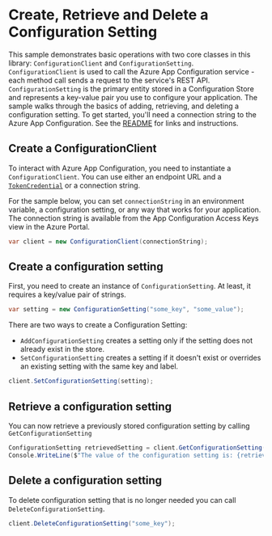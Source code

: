 # Create, Retrieve and Delete a Configuration Setting

This sample demonstrates basic operations with two core classes in this library: `ConfigurationClient` and `ConfigurationSetting`. `ConfigurationClient` is used to call the Azure App Configuration service - each method call sends a request to the service's REST API.  `ConfigurationSetting` is the primary entity stored in a Configuration Store and represents a key-value pair you use to configure your application.  The sample walks through the basics of adding, retrieving, and deleting a configuration setting. To get started, you'll need a connection string to the Azure App Configuration. See the [README](../README.md) for links and instructions.

 ## Create a ConfigurationClient
 
To interact with Azure App Configuration, you need to instantiate a `ConfigurationClient`. You can use either an endpoint URL and a [`TokenCredential`](../../../identity/Azure.Identity/README.md#credentials) or a connection string.
 
For the sample below, you can set `connectionString` in an environment variable, a configuration setting, or any way that works for your application. The connection string is available from the App Configuration Access Keys view in the Azure Portal.

```C# Snippet:AzConfigSample1_CreateConfigurationClient
var client = new ConfigurationClient(connectionString);
```

## Create a configuration setting

First, you need to create an instance of `ConfigurationSetting`. At least, it requires a key/value pair of strings.

```C# Snippet:AzConfigSample1_CreateConfigurationSetting
var setting = new ConfigurationSetting("some_key", "some_value");
```

There are two ways to create a Configuration Setting:
- `AddConfigurationSetting` creates a setting only if the setting does not already exist in the store.
- `SetConfigurationSetting` creates a setting if it doesn't exist or overrides an existing setting with the same key and label.

```C# Snippet:AzConfigSample1_SetConfigurationSetting
client.SetConfigurationSetting(setting);
```

##  Retrieve a configuration setting

You can now retrieve a previously stored configuration setting by calling `GetConfigurationSetting`

```C# Snippet:AzConfigSample1_RetrieveConfigurationSetting
ConfigurationSetting retrievedSetting = client.GetConfigurationSetting("some_key");
Console.WriteLine($"The value of the configuration setting is: {retrievedSetting.Value}");
```

## Delete a configuration setting

To delete configuration setting that is no longer needed you can call `DeleteConfigurationSetting`.

```C# Snippet:AzConfigSample1_DeleteConfigurationSetting
client.DeleteConfigurationSetting("some_key");
```

